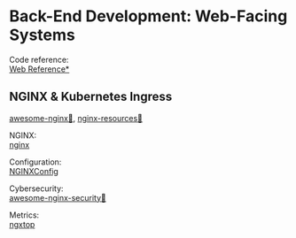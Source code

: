 # Back-End Development: Web-Facing Systems

Code reference:  
[Web Reference*](https://webreference.com/)

## NGINX & Kubernetes Ingress

[awesome-nginx💩](https://github.com/agile6v/awesome-nginx),
[nginx-resources💩](https://github.com/fcambus/nginx-resources)

NGINX:  
[nginx](https://nginx.org/)

Configuration:  
[NGINXConfig](https://www.digitalocean.com/community/tools/nginx)

Cybersecurity:  
[awesome-nginx-security💩](https://github.com/wallarm/awesome-nginx-security)

Metrics:  
[ngxtop](https://github.com/lebinh/ngxtop)
